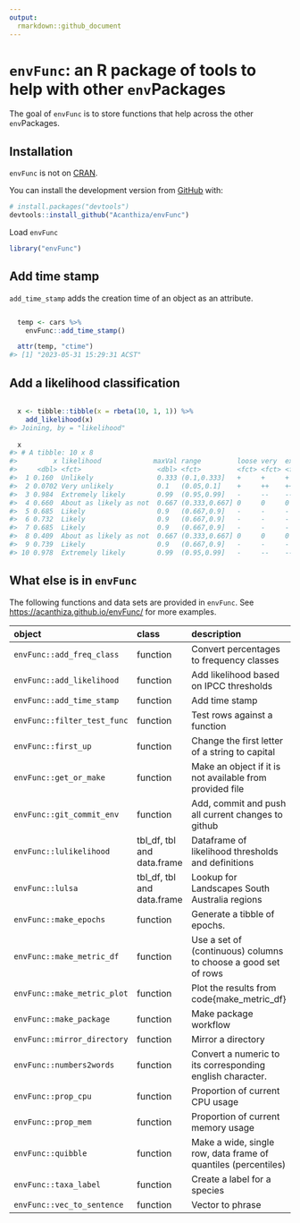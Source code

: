 ```yaml
---
output:
  rmarkdown::github_document
---
```


<!-- README.md is generated from README.Rmd. Please edit that file -->



# `envFunc`: an R package of tools to help with other `env`Packages

<!-- badges: start -->
<!-- badges: end -->

The goal of `envFunc` is to store functions that help across the other `env`Packages.

## Installation

`envFunc` is not on [CRAN](https://CRAN.R-project.org).

You can install the development version from [GitHub](https://github.com/) with:

``` r
# install.packages("devtools")
devtools::install_github("Acanthiza/envFunc")
```

Load `envFunc`


```r
library("envFunc")
```

## Add time stamp

`add_time_stamp` adds the creation time of an object as an attribute.


```r

  temp <- cars %>%
    envFunc::add_time_stamp()

  attr(temp, "ctime")
#> [1] "2023-05-31 15:29:31 ACST"
```

## Add a likelihood classification


```r

  x <- tibble::tibble(x = rbeta(10, 1, 1)) %>%
    add_likelihood(x)
#> Joining, by = "likelihood"
  
  x
#> # A tibble: 10 x 8
#>         x likelihood             maxVal range         loose very  extreme exceptional
#>     <dbl> <fct>                   <dbl> <fct>         <fct> <fct> <fct>   <fct>      
#>  1 0.160  Unlikely                0.333 (0.1,0.333]   +     +     +       +          
#>  2 0.0702 Very unlikely           0.1   (0.05,0.1]    +     ++    ++      ++         
#>  3 0.984  Extremely likely        0.99  (0.95,0.99]   -     --    ---     ---        
#>  4 0.660  About as likely as not  0.667 (0.333,0.667] 0     0     0       0          
#>  5 0.685  Likely                  0.9   (0.667,0.9]   -     -     -       -          
#>  6 0.732  Likely                  0.9   (0.667,0.9]   -     -     -       -          
#>  7 0.685  Likely                  0.9   (0.667,0.9]   -     -     -       -          
#>  8 0.409  About as likely as not  0.667 (0.333,0.667] 0     0     0       0          
#>  9 0.739  Likely                  0.9   (0.667,0.9]   -     -     -       -          
#> 10 0.978  Extremely likely        0.99  (0.95,0.99]   -     --    ---     ---
```

## What else is in `envFunc`

The following functions and data sets are provided in `envFunc`. See https://acanthiza.github.io/envFunc/ for more examples.


|object                      |class                      |description                                                    |
|:---------------------------|:--------------------------|:--------------------------------------------------------------|
|`envFunc::add_freq_class`   |function                   |Convert percentages to frequency classes                       |
|`envFunc::add_likelihood`   |function                   |Add likelihood based on IPCC thresholds                        |
|`envFunc::add_time_stamp`   |function                   |Add time stamp                                                 |
|`envFunc::filter_test_func` |function                   |Test rows against a function                                   |
|`envFunc::first_up`         |function                   |Change the first letter of a string to capital                 |
|`envFunc::get_or_make`      |function                   |Make an object if it is not available from provided file       |
|`envFunc::git_commit_env`   |function                   |Add, commit and push all current changes to github             |
|`envFunc::lulikelihood`     |tbl_df, tbl and data.frame |Dataframe of likelihood thresholds and definitions             |
|`envFunc::lulsa`            |tbl_df, tbl and data.frame |Lookup for Landscapes South Australia regions                  |
|`envFunc::make_epochs`      |function                   |Generate a tibble of epochs.                                   |
|`envFunc::make_metric_df`   |function                   |Use a set of (continuous) columns to choose a good set of rows |
|`envFunc::make_metric_plot` |function                   |Plot the results from code{make_metric_df}                     |
|`envFunc::make_package`     |function                   |Make package workflow                                          |
|`envFunc::mirror_directory` |function                   |Mirror a directory                                             |
|`envFunc::numbers2words`    |function                   |Convert a numeric to its corresponding english character.      |
|`envFunc::prop_cpu`         |function                   |Proportion of current CPU usage                                |
|`envFunc::prop_mem`         |function                   |Proportion of current memory usage                             |
|`envFunc::quibble`          |function                   |Make a wide, single row, data frame of quantiles (percentiles) |
|`envFunc::taxa_label`       |function                   |Create a label for a species                                   |
|`envFunc::vec_to_sentence`  |function                   |Vector to phrase                                               |




